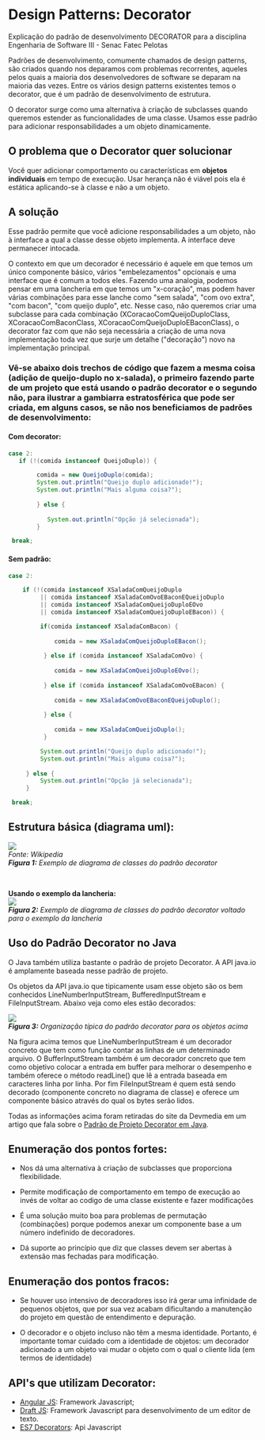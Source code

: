 # Design Patterns: Decorator
Explicação do padrão de desenvolvimento DECORATOR para a disciplina Engenharia de Software III - Senac Fatec Pelotas


Padrões de desenvolvimento, comumente chamados de design patterns, são criados quando nos deparamos com problemas recorrentes, aqueles pelos quais a maioria dos desenvolvedores de software se deparam na maioria das vezes. Entre os vários design patterns existentes temos o decorator, que é um padrão de desenvolvimento de estrutura.

O decorator surge como uma alternativa à criação de subclasses quando queremos estender as funcionalidades de uma classe. Usamos esse padrão para adicionar responsabilidades a um objeto dinamicamente.

## O problema que o Decorator quer solucionar

Você quer adicionar comportamento ou características em <b>objetos individuais</b> em tempo de execução. Usar herança não é viável pois ela é estática aplicando-se à classe e não a um objeto.

## A solução

Esse padrão permite que você adicione responsabilidades a um objeto, não à interface a qual a classe desse objeto implementa. A interface deve permanecer intocada. 

O contexto em que um decorador é necessário é aquele em que temos um único componente básico, vários "embelezamentos" opcionais e uma interface que é comum a todos eles. Fazendo uma analogia, podemos pensar em uma lancheria em que temos um "x-coração", mas podem haver várias combinações para esse lanche como "sem salada", "com ovo extra", "com bacon", "com queijo duplo", etc. Nesse caso, não queremos criar uma subclasse para cada combinação (XCoracaoComQueijoDuploClass, XCoracaoComBaconClass, XCoracaoComQueijoDuploEBaconClass), o decorator faz com que não seja necessária a criação de uma nova implementação toda vez que surje um detalhe ("decoração") novo na implementação principal.

### Vê-se abaixo dois trechos de código que fazem a mesma coisa (adição de queijo-duplo no x-salada), o primeiro fazendo parte de um projeto que está usando o padrão decorator e o segundo não, para ilustrar a gambiarra estratosférica que pode ser criada, em alguns casos, se não nos beneficiamos de padrões de desenvolvimento:

#### Com decorator:

```java
case 2:
   if (!(comida instanceof QueijoDuplo)) {

        comida = new QueijoDuplo(comida);
        System.out.println("Queijo duplo adicionado!");
        System.out.println("Mais alguma coisa?");
        
        } else {
           
           System.out.println("Opção já selecionada");
        }

 break;

```


#### Sem padrão:

```java
case 2:

    if (!(comida instanceof XSaladaComQueijoDuplo
         || comida instanceof XSaladaComOvoEBaconEQueijoDuplo
         || comida instanceof XSaladaComQueijoDuploEOvo
         || comida instanceof XSaladaComQueijoDuploEBacon)) {

         if(comida instanceof XSaladaComBacon) {
             
             comida = new XSaladaComQueijoDuploEBacon();
          
          } else if (comida instanceof XSaladaComOvo) {
                              
             comida = new XSaladaComQueijoDuploEOvo();
                                      
          } else if (comida instanceof XSaladaComOvoEBacon) {
                                          
             comida = new XSaladaComOvoEBaconEQueijoDuplo();
                                      
          } else {
              
             comida = new XSaladaComQueijoDuplo();
          }

         System.out.println("Queijo duplo adicionado!");
         System.out.println("Mais alguma coisa?");
                                 
     } else {
         System.out.println("Opção já selecionada");
     }

 break;

```



## Estrutura básica (diagrama uml):

![](https://github.com/brunaNobre/design-patterns-decorators/blob/master/400px-Decorator_UML_class_diagram.svg.png)<br>
<i>Fonte: Wikipedia</i><br>
<i><b>Figura 1:</b> Exemplo de diagrama de classes do padrão decorator</i>


<br>

<b> Usando o exemplo da lancheria: </b> <br>
![](https://github.com/brunaNobre/design-patterns-decorators/blob/master/Class%20Diagram0.png)<br>
<i><b>Figura 2:</b> Exemplo de diagrama de classes do padrão decorator voltado para o exemplo da lancheria</i>


## Uso do Padrão Decorator no Java
O Java também utiliza bastante o padrão de projeto Decorator. A API java.io é amplamente baseada nesse padrão de projeto.

Os objetos da API java.io que tipicamente usam esse objeto são os bem conhecidos LineNumberInputStream, BufferedInputStream e FileInputStream. Abaixo veja como eles estão decorados:

![](https://github.com/brunaNobre/design-patterns-decorators/blob/master/PadraoDecorator_Java2.jpg)<br>
<i><b>Figura 3:</b> Organização típica do padrão decorator para os objetos acima</i>

Na figura acima temos que LineNumberInputStream é um decorador concreto que tem como função contar as linhas de um determinado arquivo. O BufferInputStream também é um decorador concreto que tem como objetivo colocar a entrada em buffer para melhorar o desempenho e também oferece o método readLine() que lê a entrada baseada em caracteres linha por linha. Por fim FileInputStream é quem está sendo decorado (componente concreto no diagrama de classe) e oferece um componente básico através do qual os bytes serão lidos.

Todas as informações acima foram retiradas do site da Devmedia em um artigo que fala sobre o [Padrão de Projeto Decorator em Java](https://www.devmedia.com.br/padrao-de-projeto-decorator-em-java/26238).


## Enumeração dos pontos fortes:

* Nos dá uma alternativa à criação de subclasses que proporciona flexibilidade.

* Permite modificação de comportamento em tempo de execução ao invés de voltar ao codigo de uma classe existente e fazer modificações

* É uma solução muito boa para problemas de permutação (combinações) porque podemos anexar um componente base a um número indefinido de decoradores.

* Dá suporte ao princípio que diz que classes devem ser abertas à extensão mas fechadas para modificação.

## Enumeração dos pontos fracos:


* Se houver uso intensivo de decoradores isso irá gerar uma infinidade de pequenos objetos, que por sua vez acabam dificultando a manutenção do projeto em questão de entendimento e depuração.

* O decorador e o objeto incluso não têm a mesma identidade. Portanto, é importante tomar cuidado com a identidade de objetos: um decorador adicionado a um objeto vai mudar o objeto com o qual o cliente lida (em termos de identidade)


## API's que utilizam Decorator:
* [Angular JS](https://angularjs.org/): Framework Javascript;
* [Draft JS](https://draftjs.org/): Framework Javascript para desenvolvimento de um editor de texto.
* [ES7 Decorators](https://github.com/wycats/javascript-decorators): Api Javascript
